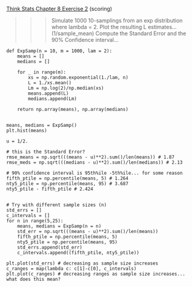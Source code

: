 [Think Stats Chapter 8 Exercise 2](http://greenteapress.com/thinkstats2/html/thinkstats2009.html#toc77) (scoring)


>>> Simulate 1000 10-samplings from an exp distribution where lambda = 2. Plot the resulting L estimates...  (1/sample_mean) Compute the Standard Error and the 90% Confidence interval...

```
def ExpSamp(n = 10, m = 1000, lam = 2):
	means = []
	medians = []

	for _ in range(m):
		xs = np.random.exponential(1./lam, n)
		L = 1./xs.mean()
		Lm = np.log(2)/np.median(xs)
		means.append(L)
		medians.append(Lm)

	return np.array(means), np.array(medians)


means, medians = ExpSamp()
plt.hist(means)

u = 1/2.

# this is the Standard Error?
rmse_means = np.sqrt(((means - u)**2).sum()/len(means)) # 1.87
rmse_meds = np.sqrt(((medians - u)**2).sum()/len(medians)) # 2.13

# 90% confidence interval is 95th%ile -5th%ile... for some reason
fifth_ptile = np.percentile(means, 5) # 1.264
nty5_ptile = np.percentile(means, 95) # 3.687
nty5_ptile - fifth_ptile # 2.424


# Try with different sample sizes (n)
std_errs = []
c_intervals = []
for n in range(5,25):
	means, medians = ExpSamp(n = n)
	std_err = np.sqrt(((means - u)**2).sum()/len(means))
	fifth_ptile = np.percentile(means, 5)
	nty5_ptile = np.percentile(means, 95)
	std_errs.append(std_err)
	c_intervals.append((fifth_ptile, nty5_ptile))

plt.plot(std_errs) # decreasing as sample size increases
c_ranges = map(lambda c: c[1]-c[0], c_intervals)
plt.plot(c_ranges) # decreasing ranges as sample size increases... what does this mean?

